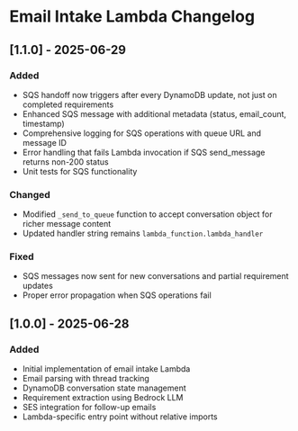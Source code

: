 # Email Intake Lambda Changelog

## [1.1.0] - 2025-06-29

### Added
- SQS handoff now triggers after every DynamoDB update, not just on completed requirements
- Enhanced SQS message with additional metadata (status, email_count, timestamp)
- Comprehensive logging for SQS operations with queue URL and message ID
- Error handling that fails Lambda invocation if SQS send_message returns non-200 status
- Unit tests for SQS functionality

### Changed
- Modified `_send_to_queue` function to accept conversation object for richer message content
- Updated handler string remains `lambda_function.lambda_handler`

### Fixed
- SQS messages now sent for new conversations and partial requirement updates
- Proper error propagation when SQS operations fail

## [1.0.0] - 2025-06-28

### Added
- Initial implementation of email intake Lambda
- Email parsing with thread tracking
- DynamoDB conversation state management
- Requirement extraction using Bedrock LLM
- SES integration for follow-up emails
- Lambda-specific entry point without relative imports
